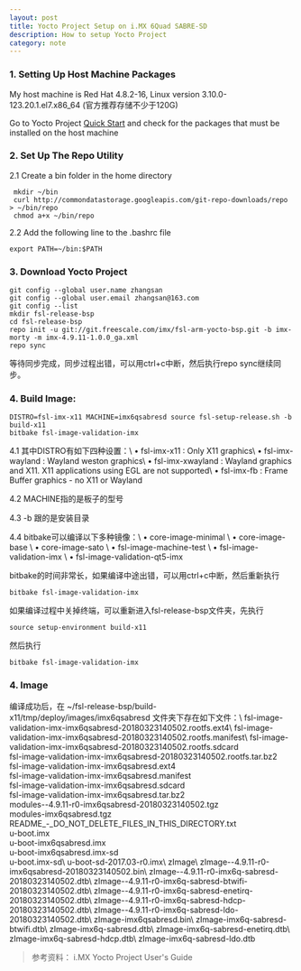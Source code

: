 ```yaml
---
layout: post
title: Yocto Project Setup on i.MX 6Quad SABRE-SD
description: How to setup Yocto Project
category: note
---
```


### 1. Setting Up Host Machine Packages

My host machine is Red Hat 4.8.2-16, Linux version 3.10.0-123.20.1.el7.x86_64  (官方推荐存储不少于120G)

Go to Yocto Project [Quick Start](https://www.yoctoproject.org/docs/current/ref-manual/ref-manual.html) and check for the packages that must be installed on the host machine


### 2. Set Up The Repo Utility

2.1 Create a bin folder in the home directory

```
 mkdir ~/bin
 curl http://commondatastorage.googleapis.com/git-repo-downloads/repo > ~/bin/repo
 chmod a+x ~/bin/repo
```

2.2 Add the following line to the .bashrc file

```
export PATH=~/bin:$PATH
```

### 3. Download Yocto Project

```
git config --global user.name zhangsan
git config --global user.email zhangsan@163.com
git config --list 
mkdir fsl-release-bsp
cd fsl-release-bsp
repo init -u git://git.freescale.com/imx/fsl-arm-yocto-bsp.git -b imx-morty -m imx-4.9.11-1.0.0_ga.xml
repo sync
```

等待同步完成，同步过程出错，可以用ctrl+c中断，然后执行repo sync继续同步。

### 4. Build Image:

```
DISTRO=fsl-imx-x11 MACHINE=imx6qsabresd source fsl-setup-release.sh -b build-x11
bitbake fsl-image-validation-imx
```

4.1 其中DISTRO有如下四种设置：\\
	• fsl-imx-x11 : Only X11 graphics\\
	• fsl-imx-wayland : Wayland weston graphics\\
	• fsl-imx-xwayland : Wayland graphics and X11. X11 applications using EGL are not supported\\
	• fsl-imx-fb : Frame Buffer graphics - no X11 or Wayland


4.2 MACHINE指的是板子的型号

4.3 -b 跟的是安装目录

4.4 bitbake可以编译以下多种镜像：\\
	• core-image-minimal \\
	• core-image-base \\
	• core-image-sato \\
	• fsl-image-machine-test \\
	• fsl-image-validation-imx \\
	• fsl-image-validation-qt5-imx


bitbake的时间非常长，如果编译中途出错，可以用ctrl+c中断，然后重新执行 

```
bitbake fsl-image-validation-imx
```

如果编译过程中关掉终端，可以重新进入fsl-release-bsp文件夹，先执行 

```
source setup-environment build-x11
```

然后执行 

```
bitbake fsl-image-validation-imx
````

### 4. Image
编译成功后，在 ~/fsl-release-bsp/build-x11/tmp/deploy/images/imx6qsabresd 文件夹下存在如下文件：\\
fsl-image-validation-imx-imx6qsabresd-20180323140502.rootfs.ext4\\
fsl-image-validation-imx-imx6qsabresd-20180323140502.rootfs.manifest\\
fsl-image-validation-imx-imx6qsabresd-20180323140502.rootfs.sdcard  
fsl-image-validation-imx-imx6qsabresd-20180323140502.rootfs.tar.bz2  
fsl-image-validation-imx-imx6qsabresd.ext4                            
fsl-image-validation-imx-imx6qsabresd.manifest                        
fsl-image-validation-imx-imx6qsabresd.sdcard                         
fsl-image-validation-imx-imx6qsabresd.tar.bz2                         
modules--4.9.11-r0-imx6qsabresd-20180323140502.tgz                   
modules-imx6qsabresd.tgz                                            
README_-_DO_NOT_DELETE_FILES_IN_THIS_DIRECTORY.txt                
u-boot.imx                                                       
u-boot-imx6qsabresd.imx                                           
u-boot-imx6qsabresd.imx-sd                                           
u-boot.imx-sd\\
u-boot-sd-2017.03-r0.imx\\
zImage\\
zImage--4.9.11-r0-imx6qsabresd-20180323140502.bin\\
zImage--4.9.11-r0-imx6q-sabresd-20180323140502.dtb\\
zImage--4.9.11-r0-imx6q-sabresd-btwifi-20180323140502.dtb\\
zImage--4.9.11-r0-imx6q-sabresd-enetirq-20180323140502.dtb\\
zImage--4.9.11-r0-imx6q-sabresd-hdcp-20180323140502.dtb\\
zImage--4.9.11-r0-imx6q-sabresd-ldo-20180323140502.dtb\\
zImage-imx6qsabresd.bin\\
zImage-imx6q-sabresd-btwifi.dtb\\
zImage-imx6q-sabresd.dtb\\
zImage-imx6q-sabresd-enetirq.dtb\\
zImage-imx6q-sabresd-hdcp.dtb\\
zImage-imx6q-sabresd-ldo.dtb

> 参考资料：
> i.MX Yocto Project User's Guide

